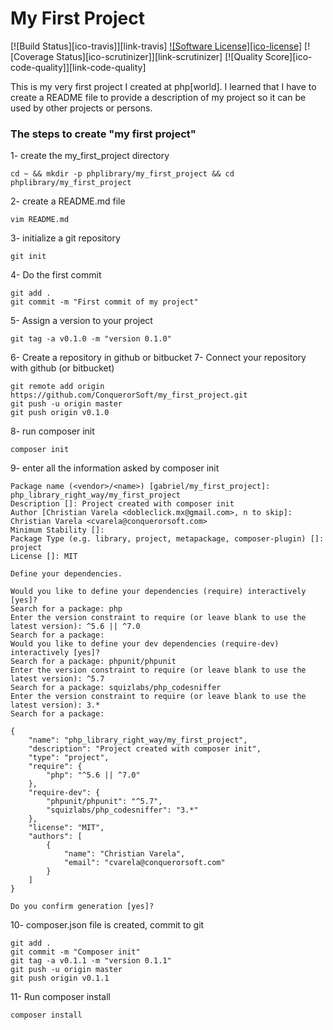 # My First Project #
[![Build Status][ico-travis]][link-travis] [![Software License][ico-license]](LICENSE.md) [![Coverage Status][ico-scrutinizer]][link-scrutinizer] [![Quality Score][ico-code-quality]][link-code-quality]

This is my very first project I created at php[world]. I learned that I have to create a README file to provide a description of my project so it can be used by other projects or persons.

### The steps to create "my first project" ###

1- create the my_first_project directory

    cd ~ && mkdir -p phplibrary/my_first_project && cd phplibrary/my_first_project

2- create a README.md file

    vim README.md

3- initialize a git repository

    git init

4- Do the first commit

    git add .
    git commit -m "First commit of my project"

5- Assign a version to your project

    git tag -a v0.1.0 -m "version 0.1.0"

6- Create a repository in github or bitbucket
7- Connect your repository with github (or bitbucket)

    git remote add origin https://github.com/ConquerorSoft/my_first_project.git
    git push -u origin master
    git push origin v0.1.0

8- run composer init

    composer init

9- enter all the information asked by composer init

    Package name (<vendor>/<name>) [gabriel/my_first_project]: php_library_right_way/my_first_project
    Description []: Project created with composer init
    Author [Christian Varela <dobleclick.mx@gmail.com>, n to skip]: Christian Varela <cvarela@conquerorsoft.com>
    Minimum Stability []:
    Package Type (e.g. library, project, metapackage, composer-plugin) []: project
    License []: MIT

    Define your dependencies.

    Would you like to define your dependencies (require) interactively [yes]?
    Search for a package: php
    Enter the version constraint to require (or leave blank to use the latest version): ^5.6 || ^7.0
    Search for a package:
    Would you like to define your dev dependencies (require-dev) interactively [yes]?
    Search for a package: phpunit/phpunit
    Enter the version constraint to require (or leave blank to use the latest version): ^5.7
    Search for a package: squizlabs/php_codesniffer
    Enter the version constraint to require (or leave blank to use the latest version): 3.*
    Search for a package:

    {
        "name": "php_library_right_way/my_first_project",
        "description": "Project created with composer init",
        "type": "project",
        "require": {
            "php": "^5.6 || ^7.0"
        },
        "require-dev": {
            "phpunit/phpunit": "^5.7",
            "squizlabs/php_codesniffer": "3.*"
        },
        "license": "MIT",
        "authors": [
            {
                "name": "Christian Varela",
                "email": "cvarela@conquerorsoft.com"
            }
        ]
    }

    Do you confirm generation [yes]?

10- composer.json file is created, commit to git

    git add .
    git commit -m "Composer init"
    git tag -a v0.1.1 -m "version 0.1.1"
    git push -u origin master
    git push origin v0.1.1

11- Run composer install

    composer install


